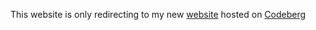 This website is only redirecting to my new  [website](https://stzyxh.codeberg.page/) hosted on [Codeberg](https://codeberg.org/Stzyxh/pages)
